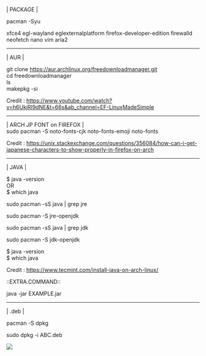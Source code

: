 | PACKAGE |  
  
pacman -Syu

xfce4
egl-wayland
eglexternalplatform
firefox-developer-edition
firewalld
neofetch
nano
vim
aria2

-----------------------------  
  
| AUR |  
  
git clone https://aur.archlinux.org/freedownloadmanager.git  
cd freedownloadmanager  
ls  
makepkg -si  
  
Credit : https://www.youtube.com/watch?v=h6UkjRl9dNE&t=66s&ab_channel=EF-LinuxMadeSimple  
  
----------------------------- 
| ARCH JP FONT on FIREFOX |  
  sudo pacman -S noto-fonts-cjk noto-fonts-emoji noto-fonts  
    
  Credit : https://unix.stackexchange.com/questions/356084/how-can-i-get-japanese-characters-to-show-properly-in-firefox-on-arch
  
  ----------------------------- 
  | JAVA |
  
  $ java -version  
OR  
$ which java   
  
sudo pacman -sS java | grep jre  
  
sudo pacman -S jre-openjdk  
  
sudo pacman -sS java | grep jdk  
  
sudo pacman -S jdk-openjdk  
  
$ java -version  
$ which java  
  
Credit : https://www.tecmint.com/install-java-on-arch-linux/  
  
  ::EXTRA.COMMAND::  
    
  java -jar EXAMPLE.jar  
     
  
  -----------------------------  
  
| .deb |  
  
pacman -S dpkg  
  
sudo dpkg -i ABC.deb  
  
[![](https://img.itch.zone/aW1hZ2UvODY4NDgvMTE1NTU1MC5naWY=/original/DnAh90.gif)]([https://www.youtube.com/watch?v=pCC6qbAnX00](https://danbooru.donmai.us/posts/6002662?q=animated+gif))

